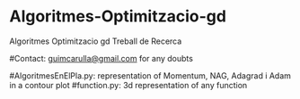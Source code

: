 # Algoritmes-Optimitzacio-gd
Algoritmes Optimitzacio gd Treball de Recerca

#Contact: guimcarulla@gmail.com for any doubts

#AlgoritmesEnElPla.py: representation of Momentum, NAG, Adagrad i Adam in a contour plot
#function.py: 3d representation of any function

